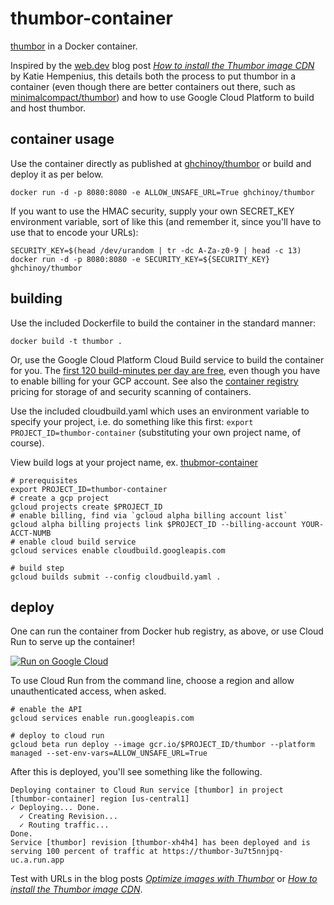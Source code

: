 # thumbor-container

[thumbor](http://thumbor.org/) in a Docker container.

Inspired by the [web.dev](https://web.dev/blog) blog post _[How to install the Thumbor image CDN](https://web.dev/install-thumbor/)_ by Katie Hempenius, this details both the process to put thumbor in a container (even though there are better containers out there, such as [minimalcompact/thumbor](https://hub.docker.com/r/minimalcompact/thumbor)) and how to use Google Cloud Platform to build and host thumbor.

## container usage

Use the container directly as published at [ghchinoy/thumbor](https://hub.docker.com/r/ghchinoy/thumbor) or build and deploy it as per below.

```
docker run -d -p 8080:8080 -e ALLOW_UNSAFE_URL=True ghchinoy/thumbor
```

If you want to use the HMAC security, supply your own SECRET_KEY environment variable, sort of like this (and remember it, since you'll have to use that to encode your URLs):

```
SECURITY_KEY=$(head /dev/urandom | tr -dc A-Za-z0-9 | head -c 13)
docker run -d -p 8080:8080 -e SECURITY_KEY=${SECURITY_KEY} ghchinoy/thumbor
```

## building

Use the included Dockerfile to build the container in the standard manner:

```
docker build -t thumbor .
```

Or, use the Google Cloud Platform Cloud Build service to build the container for you. The [first 120 build-minutes per day are free](https://cloud.google.com/cloud-build/pricing), even though you have to enable billing for your GCP account. See also the [container registry](https://cloud.google.com/container-registry/pricing) pricing for storage of and security scanning of containers.

Use the included cloudbuild.yaml which uses an environment variable to specify your project, i.e. do something like this first: `export PROJECT_ID=thumbor-container` (substituting your own project name, of course).

View build logs at your project name, ex. [thubmor-container](https://console.cloud.google.com/cloud-build/builds?project=thumbor-container)

```
# prerequisites
export PROJECT_ID=thumbor-container
# create a gcp project
gcloud projects create $PROJECT_ID
# enable billing, find via `gcloud alpha billing account list`
gcloud alpha billing projects link $PROJECT_ID --billing-account YOUR-ACCT-NUMB
# enable cloud build service
gcloud services enable cloudbuild.googleapis.com

# build step
gcloud builds submit --config cloudbuild.yaml .
```

## deploy

One can run the container from Docker hub registry, as above, or use Cloud Run to serve up the container! 

[![Run on Google Cloud](https://deploy.cloud.run/button.svg)](https://deploy.cloud.run)

To use Cloud Run from the command line, choose a region and allow unauthenticated access, when asked.

```
# enable the API
gcloud services enable run.googleapis.com

# deploy to cloud run
gcloud beta run deploy --image gcr.io/$PROJECT_ID/thumbor --platform managed --set-env-vars=ALLOW_UNSAFE_URL=True
```

After this is deployed, you'll see something like the following.

```
Deploying container to Cloud Run service [thumbor] in project [thumbor-container] region [us-central1]
✓ Deploying... Done.                                                                                   
  ✓ Creating Revision...                                                                               
  ✓ Routing traffic...                                                                                 
Done.                                                                                                  
Service [thumbor] revision [thumbor-xh4h4] has been deployed and is serving 100 percent of traffic at https://thumbor-3u7t5nnjpq-uc.a.run.app
```

Test with URLs in the blog posts _[Optimize images with Thumbor](https://web.dev/use-thumbor/)_ or _[How to install the Thumbor image CDN](https://web.dev/install-thumbor/)_.